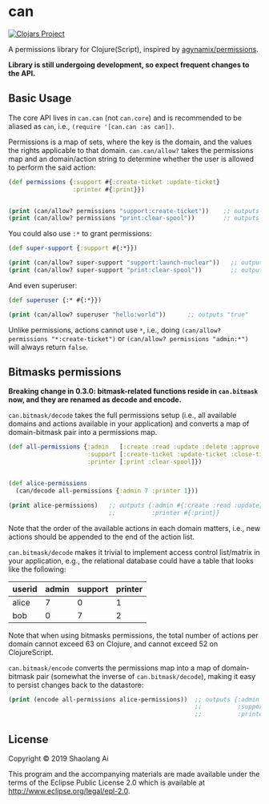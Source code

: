 # can
[![Clojars Project](https://img.shields.io/clojars/v/can.svg)](https://clojars.org/can)

A permissions library for Clojure(Script), inspired by
[agynamix/permissions][permissions].

__Library is still undergoing development, so expect frequent changes
to the API.__

## Basic Usage

The core API lives in `can.can` (not `can.core`) and is recommended
to be aliased as `can`, i.e., `(require '[can.can :as can])`.

Permissions is a map of sets, where the key is the domain, and the
values the rights applicable to that domain. `can.can/allow?` takes
the permissions map and an domain/action string to determine whether
the user is allowed to perform the said action:

```clojure
(def permissions {:support #{:create-ticket :update-ticket}
                  :printer #{:print}})


(print (can/allow? permissions "support:create-ticket"))    ;; outputs "true"
(print (can/allow? permissions "print:clear-spool"))        ;; outputs "false"
```

You could also use `:*` to grant permissions:

```clojure
(def super-support {:support #{:*}})

(print (can/allow? super-support "support:launch-nuclear"))   ;; outputs "true"
(print (can/allow? super-support "print:clear-spool"))        ;; outputs "false"
```

And even superuser:

```clojure
(def superuser {:* #{:*}})

(print (can/allow? superuser "hello:world"))      ;; outputs "true"
```

Unlike permissions, actions cannot use `*`, i.e., doing
`(can/allow? permissions "*:create-ticket")` or
`(can/allow? permissions "admin:*")` will always return `false`.

## Bitmasks permissions
__Breaking change in 0.3.0: bitmask-related functions reside in `can.bitmask`
now, and they are renamed as decode and encode.__

`can.bitmask/decode` takes the full permissions setup (i.e.,
all available domains and actions available in your application) and
converts a map of domain-bitmask pair into a permissions map.

```clojure
(def all-permissions {:admin   [:create :read :update :delete :approve :reject]
                      :support [:create-ticket :update-ticket :close-ticket]
                      :printer [:print :clear-spool]})


(def alice-permissions
  (can/decode all-permissions {:admin 7 :printer 1}))

(print alice-permissions)   ;; outputs {:admin #{:create :read :update}
                            ;;          :printer #{:print}}
```

Note that the order of the available actions in each domain matters, i.e.,
new actions should be appended to the end of the action list.

`can.bitmask/decode` makes it trivial to implement
access control list/matrix in your application, e.g., the relational
database could have a table that looks like the following:

<table>
  <thead>
    <tr>
      <th>userid</th>
      <th>admin</th>
      <th>support</th>
      <th>printer</th>
    </tr>
  </thead>
  <tbody>
    <tr><td>alice</td><td>7</td><td>0</td><td>1</td></tr>
    <tr><td>bob</td><td>0</td><td>7</td><td>2</td></tr>
  </tbody>
</table>

Note that when using bitmasks permissions, the total number of actions
per domain cannot exceed 63 on Clojure, and cannot exceed 52 on
ClojureScript.

`can.bitmask/encode` converts the permissions map into a map of
domain-bitmask pair (somewhat the inverse of `can.bitmask/decode`),
making it easy to persist changes back to the datastore:

```clojure
(print (encode all-permissions alice-permissions))  ;; outputs {:admin 7
                                                    ;;          :support 0
                                                    ;;          :printer 1}
```

## License

Copyright © 2019 Shaolang Ai

This program and the accompanying materials are made available under the
terms of the Eclipse Public License 2.0 which is available at
http://www.eclipse.org/legal/epl-2.0.

[permissions]: https://github.com/tuhlmann/permissions
